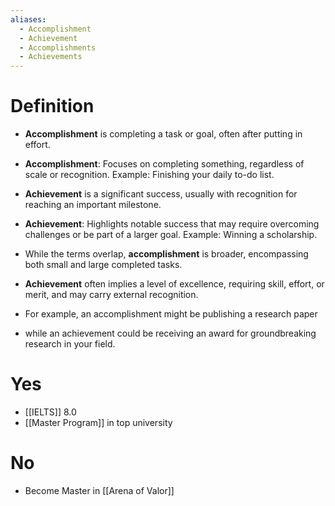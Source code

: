 ```yaml
---
aliases:
  - Accomplishment
  - Achievement
  - Accomplishments
  - Achievements
---
```

# Definition

- **Accomplishment** is completing a task or goal, often after putting in effort. 
- **Accomplishment**: Focuses on completing something, regardless of scale or recognition. Example: Finishing your daily to-do list.  

- **Achievement** is a significant success, usually with recognition for reaching an important milestone.  
- **Achievement**: Highlights notable success that may require overcoming challenges or be part of a larger goal. Example: Winning a scholarship.  

- While the terms overlap, **accomplishment** is broader, encompassing both small and large completed tasks. 
- **Achievement** often implies a level of excellence, requiring skill, effort, or merit, and may carry external recognition. 
- For example, an accomplishment might be publishing a research paper
- while an achievement could be receiving an award for groundbreaking research in your field.

# Yes

- [[IELTS]] 8.0
- [[Master Program]] in top university
# No

- Become Master in [[Arena of Valor]]